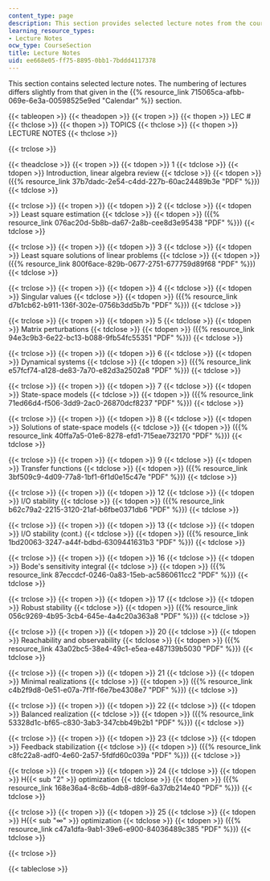 ```yaml
---
content_type: page
description: This section provides selected lecture notes from the course.
learning_resource_types:
- Lecture Notes
ocw_type: CourseSection
title: Lecture Notes
uid: ee668e05-ff75-8895-0bb1-7bddd4117378
---
```


This section contains selected lecture notes. The numbering of lectures differs slightly from that given in the {{% resource_link 715065ca-afbb-069e-6e3a-00598525e9ed "Calendar" %}} section.

{{< tableopen >}}
{{< theadopen >}}
{{< tropen >}}
{{< thopen >}}
LEC #
{{< thclose >}}
{{< thopen >}}
TOPICS
{{< thclose >}}
{{< thopen >}}
LECTURE NOTES
{{< thclose >}}

{{< trclose >}}

{{< theadclose >}}
{{< tropen >}}
{{< tdopen >}}
1
{{< tdclose >}}
{{< tdopen >}}
Introduction, linear algebra review
{{< tdclose >}}
{{< tdopen >}}
({{% resource_link 37b7dadc-2e54-c4dd-227b-60ac24489b3e "PDF" %}})
{{< tdclose >}}

{{< trclose >}}
{{< tropen >}}
{{< tdopen >}}
2
{{< tdclose >}}
{{< tdopen >}}
Least square estimation
{{< tdclose >}}
{{< tdopen >}}
({{% resource_link 076ac20d-5b8b-da67-2a8b-cee8d3e95438 "PDF" %}})
{{< tdclose >}}

{{< trclose >}}
{{< tropen >}}
{{< tdopen >}}
3
{{< tdclose >}}
{{< tdopen >}}
Least square solutions of linear problems
{{< tdclose >}}
{{< tdopen >}}
({{% resource_link 800f6ace-829b-0677-2751-677759d89f68 "PDF" %}})
{{< tdclose >}}

{{< trclose >}}
{{< tropen >}}
{{< tdopen >}}
4
{{< tdclose >}}
{{< tdopen >}}
Singular values
{{< tdclose >}}
{{< tdopen >}}
({{% resource_link d7b1cb62-b911-136f-302e-0756b3dd5b7b "PDF" %}})
{{< tdclose >}}

{{< trclose >}}
{{< tropen >}}
{{< tdopen >}}
5
{{< tdclose >}}
{{< tdopen >}}
Matrix perturbations
{{< tdclose >}}
{{< tdopen >}}
({{% resource_link 94e3c9b3-6e22-bc13-b088-9fb54fc55351 "PDF" %}})
{{< tdclose >}}

{{< trclose >}}
{{< tropen >}}
{{< tdopen >}}
6
{{< tdclose >}}
{{< tdopen >}}
Dynamical systems
{{< tdclose >}}
{{< tdopen >}}
({{% resource_link e57fcf74-a128-de83-7a70-e82d3a2502a8 "PDF" %}})
{{< tdclose >}}

{{< trclose >}}
{{< tropen >}}
{{< tdopen >}}
7
{{< tdclose >}}
{{< tdopen >}}
State-space models
{{< tdclose >}}
{{< tdopen >}}
({{% resource_link 71ed66d4-f506-3dd9-2ac0-26870dcf8237 "PDF" %}})
{{< tdclose >}}

{{< trclose >}}
{{< tropen >}}
{{< tdopen >}}
8
{{< tdclose >}}
{{< tdopen >}}
Solutions of state-space models
{{< tdclose >}}
{{< tdopen >}}
({{% resource_link 40ffa7a5-01e6-8278-efd1-715eae732170 "PDF" %}})
{{< tdclose >}}

{{< trclose >}}
{{< tropen >}}
{{< tdopen >}}
9
{{< tdclose >}}
{{< tdopen >}}
Transfer functions
{{< tdclose >}}
{{< tdopen >}}
({{% resource_link 3bf509c9-4d09-77a8-1bf1-6f1d0e15c47e "PDF" %}})
{{< tdclose >}}

{{< trclose >}}
{{< tropen >}}
{{< tdopen >}}
12
{{< tdclose >}}
{{< tdopen >}}
I/O stability
{{< tdclose >}}
{{< tdopen >}}
({{% resource_link b62c79a2-2215-3120-21af-b6fbe0371db6 "PDF" %}})
{{< tdclose >}}

{{< trclose >}}
{{< tropen >}}
{{< tdopen >}}
13
{{< tdclose >}}
{{< tdopen >}}
I/O stability (cont.)
{{< tdclose >}}
{{< tdopen >}}
({{% resource_link 1bd20063-3247-a44f-bdbd-6309441631b3 "PDF" %}})
{{< tdclose >}}

{{< trclose >}}
{{< tropen >}}
{{< tdopen >}}
16
{{< tdclose >}}
{{< tdopen >}}
Bode's sensitivity integral
{{< tdclose >}}
{{< tdopen >}}
({{% resource_link 87eccdcf-0246-0a83-15eb-ac5860611cc2 "PDF" %}})
{{< tdclose >}}

{{< trclose >}}
{{< tropen >}}
{{< tdopen >}}
17
{{< tdclose >}}
{{< tdopen >}}
Robust stability
{{< tdclose >}}
{{< tdopen >}}
({{% resource_link 056c9269-4b95-3cb4-645e-4a4c20a363a8 "PDF" %}})
{{< tdclose >}}

{{< trclose >}}
{{< tropen >}}
{{< tdopen >}}
20
{{< tdclose >}}
{{< tdopen >}}
Reachability and observability
{{< tdclose >}}
{{< tdopen >}}
({{% resource_link 43a02bc5-38e4-49c1-e5ea-e487139b5030 "PDF" %}})
{{< tdclose >}}

{{< trclose >}}
{{< tropen >}}
{{< tdopen >}}
21
{{< tdclose >}}
{{< tdopen >}}
Minimal realizations
{{< tdclose >}}
{{< tdopen >}}
({{% resource_link c4b2f9d8-0e51-e07a-7f1f-f6e7be4308e7 "PDF" %}})
{{< tdclose >}}

{{< trclose >}}
{{< tropen >}}
{{< tdopen >}}
22
{{< tdclose >}}
{{< tdopen >}}
Balanced realization
{{< tdclose >}}
{{< tdopen >}}
({{% resource_link 53328d1c-bf65-c830-3ab3-347cbb49b2b1 "PDF" %}})
{{< tdclose >}}

{{< trclose >}}
{{< tropen >}}
{{< tdopen >}}
23
{{< tdclose >}}
{{< tdopen >}}
Feedback stabilization
{{< tdclose >}}
{{< tdopen >}}
({{% resource_link c8fc22a8-adf0-4e60-2a57-5fdfd60c039a "PDF" %}})
{{< tdclose >}}

{{< trclose >}}
{{< tropen >}}
{{< tdopen >}}
24
{{< tdclose >}}
{{< tdopen >}}
H{{< sub "2" >}} optimization
{{< tdclose >}}
{{< tdopen >}}
({{% resource_link 168e36a4-8c6b-4db8-d89f-6a37db214e40 "PDF" %}})
{{< tdclose >}}

{{< trclose >}}
{{< tropen >}}
{{< tdopen >}}
25
{{< tdclose >}}
{{< tdopen >}}
H{{< sub "∞" >}} optimization
{{< tdclose >}}
{{< tdopen >}}
({{% resource_link c47a1dfa-9ab1-39e6-e900-84036489c385 "PDF" %}})
{{< tdclose >}}

{{< trclose >}}

{{< tableclose >}}